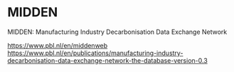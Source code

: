 # MIDDEN
MIDDEN: Manufacturing Industry Decarbonisation Data Exchange Network

https://www.pbl.nl/en/middenweb
https://www.pbl.nl/en/publications/manufacturing-industry-decarbonisation-data-exchange-network-the-database-version-0.3
